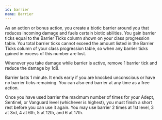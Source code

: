 ```yaml
---
id: barrier
name: Barrier
---
```

As an action or bonus action, you create a biotic barrier around you that reduces incoming damage and fuels certain 
biotic abilities. You gain barrier ticks equal to the Barrier Ticks column shown on your class progression table. You total
barrier ticks cannot exceed the amount listed in the Barrier Ticks column of your class progression table, so when any barrier
ticks gained in excess of this number are lost.

Whenever you take damage while barrier is active, remove 1 barrier tick and reduce the damage by 1d8.

Barrier lasts 1 minute. It ends early if you are knocked unconscious or have no barrier ticks remaining. 
You can also end barrier at any time as a free action.

Once you have used barrier the maximum number of times for your Adept, Sentinel, or Vanguard level (whichever is highest),
you must finish a short rest before you can use it again. You may use barrier 2 times at 1st level, 3 at 3rd, 4 at 6th,
5 at 12th, and 6 at 17th.
